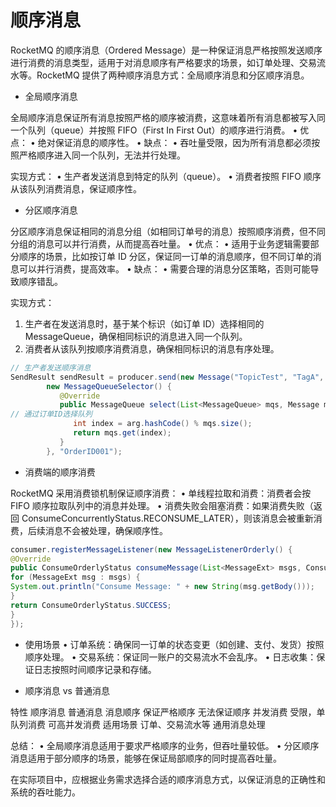 # 顺序消息

RocketMQ 的顺序消息（Ordered Message）是一种保证消息严格按照发送顺序进行消费的消息类型，适用于对消息顺序有严格要求的场景，如订单处理、交易流水等。RocketMQ 提供了两种顺序消息方式：全局顺序消息和分区顺序消息。

- 全局顺序消息

全局顺序消息保证所有消息按照严格的顺序被消费，这意味着所有消息都被写入同一个队列（queue）并按照 FIFO（First In First Out）的顺序进行消费。
•	优点：
•	绝对保证消息的顺序性。
•	缺点：
•	吞吐量受限，因为所有消息都必须按照严格顺序进入同一个队列，无法并行处理。

实现方式：
•	生产者发送消息到特定的队列（queue）。
•	消费者按照 FIFO 顺序从该队列消费消息，保证顺序性。

- 分区顺序消息

分区顺序消息保证相同的消息分组（如相同订单号的消息）按照顺序消费，但不同分组的消息可以并行消费，从而提高吞吐量。
•	优点：
•	适用于业务逻辑需要部分顺序的场景，比如按订单 ID 分区，保证同一订单的消息顺序，但不同订单的消息可以并行消费，提高效率。
•	缺点：
•	需要合理的消息分区策略，否则可能导致顺序错乱。

实现方式：
1.	生产者在发送消息时，基于某个标识（如订单 ID）选择相同的 MessageQueue，确保相同标识的消息进入同一个队列。
2.	消费者从该队列按顺序消费消息，确保相同标识的消息有序处理。

```java
// 生产者发送顺序消息
SendResult sendResult = producer.send(new Message("TopicTest", "TagA", "OrderID001", "Hello RocketMQ".getBytes()),
        new MessageQueueSelector() {
           @Override
           public MessageQueue select(List<MessageQueue> mqs, Message msg, Object arg) {
// 通过订单ID选择队列
              int index = arg.hashCode() % mqs.size();
              return mqs.get(index);
           }
        }, "OrderID001");
```





- 消费端的顺序消费

RocketMQ 采用消费锁机制保证顺序消费：
•	单线程拉取和消费：消费者会按 FIFO 顺序拉取队列中的消息并处理。
•	消费失败会阻塞消费：如果消费失败（返回 ConsumeConcurrentlyStatus.RECONSUME_LATER），则该消息会被重新消费，后续消息不会被处理，确保顺序性。
``` java
consumer.registerMessageListener(new MessageListenerOrderly() {
@Override
public ConsumeOrderlyStatus consumeMessage(List<MessageExt> msgs, ConsumeOrderlyContext context) {
for (MessageExt msg : msgs) {
System.out.println("Consume Message: " + new String(msg.getBody()));
}
return ConsumeOrderlyStatus.SUCCESS;
}
});
```


- 使用场景
   •	订单系统：确保同一订单的状态变更（如创建、支付、发货）按照顺序处理。
   •	交易系统：保证同一账户的交易流水不会乱序。
   •	日志收集：保证日志按照时间顺序记录和存储。


- 顺序消息 vs 普通消息

特性	顺序消息	普通消息
消息顺序	保证严格顺序	无法保证顺序
并发消费	受限，单队列消费	可高并发消费
适用场景	订单、交易流水等	通用消息处理

总结：
•	全局顺序消息适用于要求严格顺序的业务，但吞吐量较低。
•	分区顺序消息适用于部分顺序的场景，能够在保证局部顺序的同时提高吞吐量。

在实际项目中，应根据业务需求选择合适的顺序消息方式，以保证消息的正确性和系统的吞吐能力。
